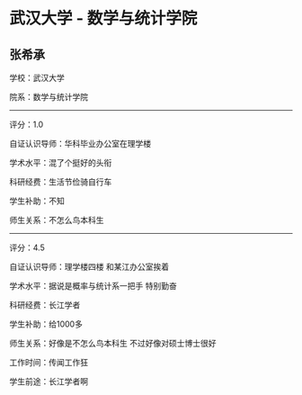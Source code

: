 # 武汉大学 - 数学与统计学院

## 张希承

学校：武汉大学

院系：数学与统计学院

* * *

评分：1.0

自证认识导师：华科毕业办公室在理学楼

学术水平：混了个挺好的头衔

科研经费：生活节俭骑自行车

学生补助：不知

师生关系：不怎么鸟本科生

* * *

评分：4.5

自证认识导师：理学楼四楼 和某江办公室挨着

学术水平：据说是概率与统计系一把手 特别勤奋

科研经费：长江学者

学生补助：给1000多

师生关系：好像是不怎么鸟本科生 不过好像对硕士博士很好

工作时间：传闻工作狂

学生前途：长江学者啊